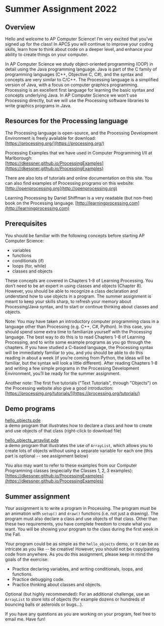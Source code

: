 ﻿# Summer Assignment 2022

## Overview

Hello and welcome to AP Computer Science!  I’m very excited that you’ve signed
up for the class!  In APCS you will continue to improve your coding skills,
learn how to think about code on a deeper level, and enhance your ability to
create things on your computer.

In AP Computer Science we study object-oriented programming (OOP) in detail
using the Java programming language.  Java is part of the C family of
programming languages (C++, Objective C, C#), and the syntax and concepts are
very similar to C/C++.  The Processing language is a simplified version of
Java, with a focus on computer graphics programming.  Processing is an
excellent first language for learning the basic syntax and concepts underlying
Java.  In AP Computer Science we won’t use Processing directly, but we will use
the Processing software libraries to write graphics programs in Java.

## Resources for the Processing language

The Processing language is open-source, and the Processing Development
Environment is freely available for download:   
[https://processing.org/](https://processing.org/)

Processing Examples that we have used in Computer Programming I/II at Marlborough:  
[https://dkessner.github.io/ProcessingExamples](https://dkessner.github.io/ProcessingExamples)

There are also lots of tutorials and online documentation on this site.  You can also
find examples of Processing programs on this website:  
[http://openprocessing.org](http://openprocessing.org)

Learning Processing by Daniel Shiffman is a very readable (but non-free) book
on the Processing language.
[http://learningprocessing.com](http://learningprocessing.com)

## Prerequisites

You should be familiar with the following concepts before starting AP Computer
Science:

* variables
* functions
* conditionals (if)
* loops (for, while)
* classes and objects

These concepts are covered in Chapters 1-8 of Learning Processing.  You don’t
need to be an expert in using classes and objects (Chapter 8).  However, you
should be able to recognize a class declaration and understand how to use
objects in a program.  The summer assignment is meant to keep your skills
sharp, to refresh your memory about Processing/Java syntax, and to start or
continue thinking about classes and objects.

Note:  You may have taken an introductory computer programming class in a
language other than Processing (e.g. C++, C#, Python).  In this case, you
should spend some extra time to familiarize yourself with the Processing
language.  The best way to do this is to read Chapters 1-8 of Learning
Processing, and to write some example programs as you go through the chapters.
If you have studied a C-based language, the Processing syntax will be
immediately familiar to you, and you should be able to do this reading in about
a week (if you’re coming from Python, the ideas will be familiar, but the
syntax will look a little different).  After reading Chapters 1-8 and writing a
few simple programs in the Processing Development Environment, you’ll be ready
for the summer assignment.

Another note: The first five tutorials ("Text Tutorials", through "Objects") on
the Processing website also give a good introduction:
[https://processing.org/tutorials/](https://processing.org/tutorials/)  

## Demo programs

<a href="../hello_objects/hello_objects.pde">hello_objects.pde</a>  
a demo program that illustrates how to declare a class and how to create and
use objects of that class (right-click to download file)

<a href="../hello_objects_arraylist/hello_objects_arraylist.pde">hello_objects_arraylist.pde</a>  
a demo program that illustrates the use of `ArrayList`, which allows you to
create lots of objects without using a separate variable for each one (this
part is optional -- see assignment below)

You also may want to refer to these examples from our Computer Programming
classes (especially the Classes 1, 2, 3 examples):   
[https://dkessner.github.io/ProcessingExamples](https://dkessner.github.io/ProcessingExamples)

## Summer assignment

Your assignment is to write a program in Processing.  The program must be an
animation with `setup()` and `draw()` functions (i.e. not just a drawing).  The
program must also declare a class and use objects of that class.   Other than
these two requirements, you have complete freedom to create what you want.  You
will be showing your program to the class during the first week in the Fall.

Your program could be as simple as the `hello_objects` demo, or it can be as
intricate as you like -- be creative!  However, you should not be copy/pasting
code from anywhere.  As you do this assignment, please keep in mind the goals
of the exercise:

* Practice declaring variables, and writing conditionals, loops, and functions.
* Practice debugging code.
* Practice thinking about classes and objects.

Optional (but highly recommended):  For an additional challenge, use an
`ArrayList` to store lots of objects (for example dozens or hundreds of
bouncing balls or asteroids or bugs...).  

If you have any questions as you are working on your program, feel free to
email me.  Have fun!  

